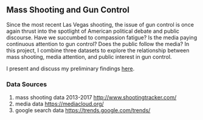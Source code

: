 ## Mass Shooting and Gun Control
Since the most recent Las Vegas shooting, the issue of gun control is once again thrust into the spotlight of American political debate and public discourse. Have we succumbed to compassion fatigue? Is the media paying continuous attention to gun control? Does the public follow the media? In this project, I combine three datasets to explore the relationship between mass shooting, media attention, and public interest in gun control.

I present and discuss my preliminary findings [here](https://github.com/roxydu/gun/wiki/plots).

### Data Sources
1. mass shooting data 2013-2017 http://www.shootingtracker.com/
2. media data https://mediacloud.org/
3. google search data https://trends.google.com/trends/

